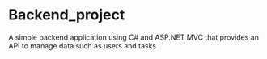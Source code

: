 # Backend_project
A simple backend application using C# and ASP.NET MVC that provides an API to manage data such as users and tasks
